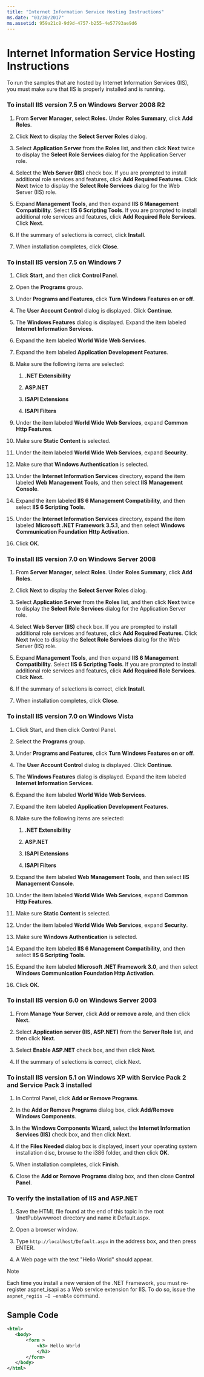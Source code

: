 ```yaml
---
title: "Internet Information Service Hosting Instructions"
ms.date: "03/30/2017"
ms.assetid: 959a21c8-9d9d-4757-b255-4e57793ae9d6
---
```

# Internet Information Service Hosting Instructions
To run the samples that are hosted by Internet Information Services (IIS), you must make sure that IIS is properly installed and is running.  
  
### To install IIS version 7.5 on Windows Server 2008 R2  
  
1. From **Server Manager**, select **Roles.** Under **Roles Summary**, click **Add Roles**.  
  
2. Click **Next** to display the **Select Server Roles** dialog.  
  
3. Select **Application Server** from the **Roles** list, and then click **Next** twice to display the **Select Role Services** dialog for the Application Server role.  
  
4. Select the **Web Server (IIS)** check box. If you are prompted to install additional role services and features, click **Add Required Features**. Click **Next** twice to display the **Select Role Services** dialog for the Web Server (IIS) role.  
  
5. Expand **Management Tools**, and then expand **IIS 6 Management Compatibility**. Select **IIS 6 Scripting Tools**. If you are prompted to install additional role services and features, click **Add Required Role Services**. Click **Next**.  
  
6. If the summary of selections is correct, click **Install**.  
  
7. When installation completes, click **Close**.  
  
### To install IIS version 7.5 on Windows 7  
  
1. Click **Start**, and then click **Control Panel**.  
  
2. Open the **Programs** group.  
  
3. Under **Programs and Features**, click **Turn Windows Features on or off**.  
  
4. The **User Account Control** dialog is displayed. Click **Continue**.  
  
5. The **Windows Features** dialog is displayed. Expand the item labeled **Internet Information Services**.  
  
6. Expand the item labeled **World Wide Web Services**.  
  
7. Expand the item labeled **Application Development Features**.  
  
8. Make sure the following items are selected:  
  
    1. **.NET Extensibility**  
  
    2. **ASP.NET**  
  
    3. **ISAPI Extensions**  
  
    4. **ISAPI Filters**  
  
9. Under the item labeled **World Wide Web Services**, expand **Common Http Features**.  
  
10. Make sure **Static Content** is selected.  
  
11. Under the item labeled **World Wide Web Services**, expand **Security**.  
  
12. Make sure that **Windows Authentication** is selected.  
  
13. Under the **Internet Information Services** directory, expand the item labeled **Web Management Tools**, and then select **IIS Management Console**.  
  
14. Expand the item labeled **IIS 6 Management Compatibility**, and then select **IIS 6 Scripting Tools**.  
  
15. Under the **Internet Information Services** directory, expand the item labeled **Microsoft .NET Framework 3.5.1**, and then select **Windows Communication Foundation Http Activation**.  
  
16. Click **OK**.  
  
### To install IIS version 7.0 on Windows Server 2008  
  
1. From **Server Manager**, select **Roles**. Under **Roles Summary**, click **Add Roles**.  
  
2. Click **Next** to display the **Select Server Roles** dialog.  
  
3. Select **Application Server** from the **Roles** list, and then click **Next** twice to display the **Select Role Services** dialog for the Application Server role.  
  
4. Select **Web Server (IIS)** check box. If you are prompted to install additional role services and features, click **Add Required Features**. Click **Next** twice to display the **Select Role Services** dialog for the Web Server (IIS) role.  
  
5. Expand **Management Tools**, and then expand **IIS 6 Management Compatibility**. Select **IIS 6 Scripting Tools**. If you are prompted to install additional role services and features, click **Add Required Role Services**. Click **Next**.  
  
6. If the summary of selections is correct, click **Install**.  
  
7. When installation completes, click **Close**.  
  
### To install IIS version 7.0 on Windows Vista  
  
1. Click Start, and then click Control Panel.  
  
2. Select the **Programs** group.  
  
3. Under **Programs and Features**, click **Turn Windows Features on or off**.  
  
4. The **User Account Control** dialog is displayed. Click **Continue**.  
  
5. The **Windows Features** dialog is displayed. Expand the item labeled **Internet Information Services**.  
  
6. Expand the item labeled **World Wide Web Services**.  
  
7. Expand the item labeled **Application Development Features**.  
  
8. Make sure the following items are selected:  
  
    1. **.NET Extensibility**  
  
    2. **ASP.NET**  
  
    3. **ISAPI Extensions**  
  
    4. **ISAPI Filters**  
  
9. Expand the item labeled **Web Management Tools**, and then select **IIS Management Console**.  
  
10. Under the item labeled **World Wide Web Services**, expand **Common Http Features**.  
  
11. Make sure **Static Content** is selected.  
  
12. Under the item labeled **World Wide Web Services**, expand **Security**.  
  
13. Make sure **Windows Authentication** is selected.  
  
14. Expand the item labeled **IIS 6 Management Compatibility**, and then select **IIS 6 Scripting Tools**.  
  
15. Expand the item labeled **Microsoft .NET Framework 3.0**, and then select **Windows Communication Foundation Http Activation**.  
  
16. Click **OK**.  
  
### To install IIS version 6.0 on Windows Server 2003  
  
1. From **Manage Your Server**, click **Add or remove a role**, and then click **Next**.  
  
2. Select **Application server (IIS, ASP.NET)** from the **Server Role** list, and then click **Next**.  
  
3. Select **Enable ASP.NET** check box, and then click **Next**.  
  
4. If the summary of selections is correct, click Next.  
  
### To install IIS version 5.1 on Windows XP with Service Pack 2 and Service Pack 3 installed  
  
1. In Control Panel, click **Add or Remove Programs**.  
  
2. In the **Add or Remove Programs** dialog box, click **Add/Remove Windows Components**.  
  
3. In the **Windows Components Wizard**, select the **Internet Information Services (IIS)** check box, and then click **Next**.  
  
4. If the **Files Needed** dialog box is displayed, insert your operating system installation disc, browse to the i386 folder, and then click **OK**.  
  
5. When installation completes, click **Finish**.  
  
6. Close the **Add or Remove Programs** dialog box, and then close **Control Panel**.  
  
### To verify the installation of IIS and ASP.NET  
  
1. Save the HTML file found at the end of this topic in the root \InetPub\wwwroot directory and name it Default.aspx.  
  
2. Open a browser window.  
  
3. Type `http://localhost/Default.aspx` in the address box, and then press ENTER.  
  
4. A Web page with the text "Hello World" should appear.  
  
> [!NOTE]
>  Each time you install a new version of the .NET Framework, you must re-register aspnet_isapi as a Web service extension for IIS. To do so, issue the `aspnet_regiis –I –enable` command.  
  
## Sample Code  
  
```xml  
<html>  
   <body>  
       <form >  
           <h3> Hello World  
           </h3>  
       </form>  
   </body>  
</html>  
```
